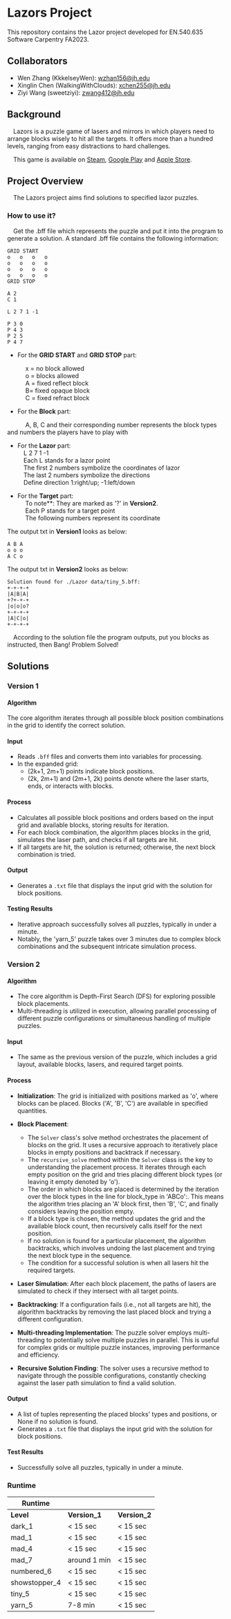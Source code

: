 # Lazors Project

This repository contains the Lazor project developed for EN.540.635 Software Carpentry FA2023.

## Collaborators
- Wen Zhang (KkkelseyWen): wzhan156@jh.edu
- Xinglin Chen (WalkingWithClouds): xchen255@jh.edu
- Ziyi Wang (sweetziyi): zwang412@jh.edu

## Background
&ensp;&ensp;Lazors is a puzzle game of lasers and mirrors in which players need to arrange blocks wisely to hit all
the targets. It offers more than a hundred levels, ranging from easy distractions to hard challenges.
   
&ensp;&ensp;This game is available on [Steam](https://steamcommunity.com/app/341290), 
[Google Play](https://play.google.com/store/apps/details?id=net.pyrosphere.lazors&hl=en&pli=1) 
and [Apple Store](https://apps.apple.com/us/app/lazors/id386458926).

## Project Overview

&ensp;&ensp;The Lazors project aims find solutions to specified lazor puzzles.

### How to use it?
&ensp;&ensp;Get the .bff file which represents the puzzle and put it into the program to generate a solution.
A standard .bff file contains the following information:
```
GRID START
o   o   o   o
o   o   o   o
o   o   o   o
o   o   o   o
GRID STOP

A 2
C 1

L 2 7 1 -1

P 3 0
P 4 3
P 2 5
P 4 7
```
- For the **GRID START** and **GRID STOP** part:    

&ensp;&ensp;&ensp;&ensp;&ensp;&ensp;x = no block allowed   
&ensp;&ensp;&ensp;&ensp;&ensp;&ensp;o = blocks allowed   
&ensp;&ensp;&ensp;&ensp;&ensp;&ensp;A = fixed reflect block   
&ensp;&ensp;&ensp;&ensp;&ensp;&ensp;B= fixed opaque block   
&ensp;&ensp;&ensp;&ensp;&ensp;&ensp;C = fixed refract block  

- For the **Block** part:    

&ensp;&ensp;&ensp;&ensp;&ensp;&ensp;A, B, C and their corresponding number represents 
the block types and numbers the players have to play with

- For the **Lazor** part:   
&ensp;&ensp;L 2 7 1 -1   
&ensp;&ensp;Each L stands for a lazor point    
&ensp;&ensp;The first 2 numbers symbolize the coordinates of lazor   
&ensp;&ensp;The last 2 numbers symbolize the directions    
&ensp;&ensp;Define direction 1:right/up;  -1:left/down


- For the **Target** part:   
&ensp;&ensp; To note**: They are marked as '?' in **Version2**.    
&ensp;&ensp; Each P stands for a target point    
&ensp;&ensp; The following numbers represent its coordinate    

The output txt in **Version1** looks as below:
```
A B A
o o o
A C o
```

The output txt in **Version2** looks as below:
```
Solution found for ./Lazor data/tiny_5.bff:
+-+-+-+
|A|B|A|
+?+-+-+
|o|o|o?
+-+-+-+
|A|C|o|
+-+-+-+
```
&ensp;&ensp;According to the solution file the program outputs, put you blocks as instructed,
then Bang! Problem Solved!

## Solutions
### Version 1

#### Algorithm
The core algorithm iterates through all possible block position combinations in the grid to identify the correct solution.

#### Input
- Reads `.bff` files and converts them into variables for processing.
- In the expanded grid:
  - (2k+1, 2m+1) points indicate block positions.
  - (2k, 2m+1) and (2m+1, 2k) points denote where the laser starts, ends, or interacts with blocks.

#### Process
- Calculates all possible block positions and orders based on the input grid and available blocks, storing results for iteration.
- For each block combination, the algorithm places blocks in the grid, simulates the laser path, and checks if all targets are hit.
- If all targets are hit, the solution is returned; otherwise, the next block combination is tried.

#### Output
- Generates a `.txt` file that displays the input grid with the solution for block positions.

#### Testing Results
- Iterative approach successfully solves all puzzles, typically in under a minute.
- Notably, the 'yarn_5' puzzle takes over 3 minutes due to complex block combinations and the subsequent intricate simulation process.


### Version 2
#### Algorithm
- The core algorithm is Depth-First Search (DFS) for exploring possible block placements. 
- Multi-threading is utilized in execution, allowing parallel processing of different puzzle configurations or simultaneous handling of multiple puzzles.

#### Input
- The same as the previous version of the puzzle, which includes a grid layout, available blocks, lasers, and required target points.

#### Process
- **Initialization**: The grid is initialized with positions marked as 'o', where blocks can be placed. Blocks ('A', 'B', 'C') are available in specified quantities.

- **Block Placement**:
  - The `Solver` class's solve method orchestrates the placement of blocks on the grid.  It uses a recursive approach to iteratively place blocks in empty positions and backtrack if necessary.
  - The `recursive_solve` method within the `Solver` class is the key to understanding the placement process.  It iterates through each empty position on the grid and tries placing different block types (or leaving it empty denoted by 'o').
  - The order in which blocks are placed is determined by the iteration over the block types in the line for block_type in 'ABCo':.  This means the algorithm tries placing an 'A' block first, then 'B', 'C', and finally considers leaving the position empty.
  - If a block type is chosen, the method updates the grid and the available block count, then recursively calls itself for the next position.
  - If no solution is found for a particular placement, the algorithm backtracks, which involves undoing the last placement and trying the next block type in the sequence.
  - The condition for a successful solution is when all lasers hit the required targets.

- **Laser Simulation**: After each block placement, the paths of lasers are simulated to check if they intersect with all target points.

- **Backtracking**: If a configuration fails (i.e., not all targets are hit), the algorithm backtracks by removing the last placed block and trying a different configuration.

- **Multi-threading Implementation**: The puzzle solver employs multi-threading to potentially solve multiple puzzles in parallel. This is useful for complex grids or multiple puzzle instances, improving performance and efficiency.
  
- **Recursive Solution Finding**: The solver uses a recursive method to navigate through the possible configurations, constantly checking against the laser path simulation to find a valid solution.

#### Output
- A list of tuples representing the placed blocks' types and positions, or None if no solution is found.
- Generates a `.txt` file that displays the input grid with the solution for block positions.

#### Test Results
- Successfully solve all puzzles, typically in under a minute.

### Runtime
| Runtime       |                 |                 |
| ------------- | --------------- | --------------- |
| **Level**        | **Version_1**       | **Version_2**       |
| dark_1        | < 15 sec | < 15 sec  |
| mad_1         | < 15 sec  | < 15 sec |
| mad_4         | < 15 sec  | < 15 sec  |
| mad_7         | around 1 min    | < 15 sec  |
| numbered_6    | < 15 sec  | < 15 sec  |
| showstopper_4 | < 15 sec  | < 15 sec  |
| tiny_5        | < 15 sec  | < 15 sec  |
| yarn_5        | 7-8 min         | < 15 sec  |



